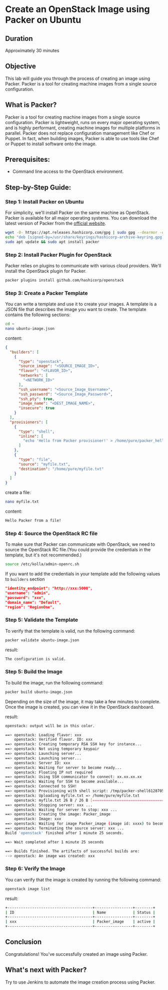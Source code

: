 # Create an OpenStack Image using Packer on Ubuntu

## Duration

Approximately 30 minutes

## Objective

This lab will guide you through the process of creating an image using Packer. Packer is a tool for creating machine images from a single source configuration.

## What is Packer?

Packer is a tool for creating machine images from a single source configuration. Packer is lightweight, runs on every major operating system, and is highly performant, creating machine images for multiple platforms in parallel. Packer does not replace configuration management like Chef or Puppet. In
fact, when building images, Packer is able to use tools like Chef or Puppet to install software onto the image.

## Prerequisites:

- Command line access to the OpenStack environment.

## Step-by-Step Guide:

### Step 1: Install Packer on Ubuntu

For simplicity, we'll install Packer on the same machine as OpenStack. Packer is available for all major operating systems. You can download the latest version of Packer from the [official website](https://www.packer.io/downloads).

```bash
wget -O- https://apt.releases.hashicorp.com/gpg | sudo gpg --dearmor -o /usr/share/keyrings/hashicorp-archive-keyring.gpg
echo "deb [signed-by=/usr/share/keyrings/hashicorp-archive-keyring.gpg] https://apt.releases.hashicorp.com $(lsb_release -cs) main" | sudo tee /etc/apt/sources.list.d/hashicorp.list
sudo apt update && sudo apt install packer
```

### Step 2: Install Packer Plugin for OpenStack

Packer relies on plugins to communicate with various cloud providers. We'll install the OpenStack plugin for Packer.

```bash
packer plugins install github.com/hashicorp/openstack
```

### Step 3: Create a Packer Template

You can write a template and use it to create your images. A template is a JSON file that describes the image you want to create. The template contains the following sections:

```bash
cd ~
nano ubuntu-image.json
```

content:

```json
{
  "builders": [
    {
      "type": "openstack",
      "source_image": "<SOURCE_IMAGE_ID>",
      "flavor": "<FLAVOR_ID>",
      "networks": [
        "<NETWORK_ID>"
      ],
      "ssh_username": "<Source_Image_Username>",
      "ssh_password": "<Source_Image_Password>",
      "ssh_pty": true,
      "image_name": "<DEST_IMAGE_NAME>",
      "insecure": true
    }
  ],
  "provisioners": [
    {
      "type": "shell",
      "inline": [
        "echo 'Hello from Packer provisioner!' > /home/pure/packer_hello.txt"
      ]
    },
    {
      "type": "file",
      "source": "myfile.txt",
      "destination": "/home/pure/myfile.txt"
    }
  ]
}
```

create a file:

```bash
nano myfile.txt
```

content:

```bash
Hello Packer from a file!
```

### Step 4: Source the OpenStack RC file

To make sure that Packer can communicate with OpenStack, we need to source the OpenStack RC file.(You could provide the credentials in the template, but it's not recommended.)

```bash
source /etc/kolla/admin-openrc.sh
```

If you want to add the credentials in your template add the following values to `builders` section

```json
"identity_endpoint": "http://xxx:5000",
"username": "admin",
"password": "xxx",
"domain_name": "Default",
"region": "RegionOne",
```

### Step 5: Validate the Template

To verify that the template is valid, run the following command:

```bash
packer validate ubuntu-image.json
```

result:

```bash
The configuration is valid.
```

### Step 5: Build the Image

To build the image, run the following command:

```bash
packer build ubuntu-image.json
```

Depending on the size of the image, it may take a few minutes to complete. Once the image is created, you can view it in the OpenStack dashboard.

result:

```bash
openstack: output will be in this color.

==> openstack: Loading flavor: xxx
    openstack: Verified flavor. ID: xxx
==> openstack: Creating temporary RSA SSH key for instance...
==> openstack: Not using temporary keypair
==> openstack: Launching server...
==> openstack: Launching server...
    openstack: Server ID: xxx
==> openstack: Waiting for server to become ready...
    openstack: Floating IP not required
==> openstack: Using SSH communicator to connect: xx.xx.xx.xx
==> openstack: Waiting for SSH to become available...
==> openstack: Connected to SSH!
==> openstack: Provisioning with shell script: /tmp/packer-shell612870578
==> openstack: Uploading myfile.txt => /home/pure/myfile.txt
    openstack: myfile.txt 26 B / 26 B [=================================================================================================================================] 100.00% 0s
==> openstack: Stopping server: xxx ...
    openstack: Waiting for server to stop: xxx ...
==> openstack: Creating the image: Packer_image
    openstack: Image: xxx
==> openstack: Waiting for image Packer_image (image id: xxxx) to become ready...
==> openstack: Terminating the source server: xxx ...
Build 'openstack' finished after 1 minute 25 seconds.

==> Wait completed after 1 minute 25 seconds

==> Builds finished. The artifacts of successful builds are:
--> openstack: An image was created: xxx
```

### Step 6: Verify the Image

You can verify that the image is created by running the following command:

```bash
openstack image list
```

result:

```bash
+--------------------------------------+-----------------+--------+
| ID                                   | Name            | Status |
+--------------------------------------+-----------------+--------+
| xxx                                  | Packer_image    | active |
+--------------------------------------+-----------------+--------+
```

## Conclusion

Congratulations! You've successfully created an image using Packer.

## What's next with Packer?

Try to use Jenkins to automate the image creation process using Packer.